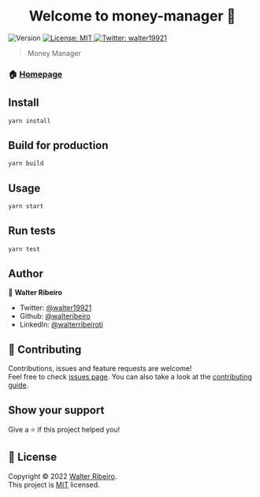 <h1 align="center">Welcome to money-manager 👋</h1>
<p>
  <img alt="Version" src="https://img.shields.io/badge/version-1.0.0-blue.svg?cacheSeconds=2592000" />
  <a href="https://github.com/walteribeiro/money-manager/blob/main/LICENSE" target="_blank">
    <img alt="License: MIT" src="https://img.shields.io/badge/License-MIT-yellow.svg" />
  </a>
  <a href="https://twitter.com/walter19921" target="_blank">
    <img alt="Twitter: walter19921" src="https://img.shields.io/twitter/follow/walter19921.svg?style=social" />
  </a>
</p>

> Money Manager

### 🏠 [Homepage](https://github.com/walteribeiro/money-manager#readme)

## Install

```sh
yarn install
```

## Build for production

```sh
yarn build
```

## Usage

```sh
yarn start
```

## Run tests

```sh
yarn test
```

## Author

👤 **Walter Ribeiro**

* Twitter: [@walter19921](https://twitter.com/walter19921)
* Github: [@walteribeiro](https://github.com/walteribeiro)
* LinkedIn: [@walterribeiroti](https://linkedin.com/in/walterribeiroti)

## 🤝 Contributing

Contributions, issues and feature requests are welcome!<br />Feel free to check [issues page](https://github.com/walteribeiro/money-manager/issues). You can also take a look at the [contributing guide](https://github.com/walteribeiro/money-manager/blob/master/CONTRIBUTING.md).

## Show your support

Give a ⭐️ if this project helped you!

## 📝 License

Copyright © 2022 [Walter Ribeiro](https://github.com/walteribeiro).<br />
This project is [MIT](https://github.com/walteribeiro/money-manager/blob/main/LICENSE) licensed.

